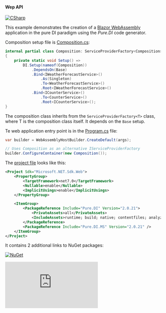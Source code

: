 #### Wep API

[![CSharp](https://img.shields.io/badge/C%23-code-blue.svg)](/samples/BlazorServerApp)

This example demonstrates the creation of a [Blazor WebAssembly](https://learn.microsoft.com/en-us/aspnet/core/blazor/hosting-models#blazor-webassembly) application in the pure DI paradigm using the _Pure.DI_ code generator.

Composition setup file is [Composition.cs](/samples/BlazorWebAssemblyApp/Composition.cs):

```c#
internal partial class Composition: ServiceProviderFactory<Composition>
{
    private static void Setup() =>
        DI.Setup(nameof(Composition))
            .DependsOn(Base)
            .Bind<IWeatherForecastService>()
                .As(Singleton)
                .To<WeatherForecastService>()
                .Root<IWeatherForecastService>()
            .Bind<ICounterService>()
                .To<CounterService>()
                .Root<ICounterService>();
}
```

The composition class inherits from the `ServiceProviderFactory<T>` class, where T is the composition class itself. It depends on the `Base` setup.

Te web application entry point is in the [Program.cs](/samples/BlazorWebAssemblyApp/Program.cs) file:

```c#
var builder = WebAssemblyHostBuilder.CreateDefault(args);

// Uses Composition as an alternative IServiceProviderFactory
builder.ConfigureContainer(new Composition());
```

The [project file](/samples/BlazorWebAssemblyApp/BlazorWebAssemblyApp.csproj) looks like this:

```xml
<Project Sdk="Microsoft.NET.Sdk.Web">
    <PropertyGroup>
        <TargetFramework>net7.0</TargetFramework>
        <Nullable>enable</Nullable>
        <ImplicitUsings>enable</ImplicitUsings>
    </PropertyGroup>

    <ItemGroup>
        <PackageReference Include="Pure.DI" Version="2.0.21">
            <PrivateAssets>all</PrivateAssets>
            <IncludeAssets>runtime; build; native; contentfiles; analyzers; buildtransitive</IncludeAssets>
        </PackageReference>
        <PackageReference Include="Pure.DI.MS" Version="2.0.21" />
    </ItemGroup>
</Project>
```

It contains 2 additional links to NuGet packages:

[![NuGet](https://buildstats.info/nuget/Pure.DI)](https://www.nuget.org/packages/Pure.DI)

[![NuGet](https://buildstats.info/nuget/Pure.DI.MS)](https://www.nuget.org/packages/Pure.DI.MS)
